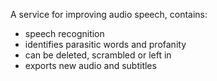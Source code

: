 A service for improving audio speech, contains:
- speech recognition
- identifies parasitic words and profanity
- can be deleted, scrambled or left in
- exports new audio and subtitles